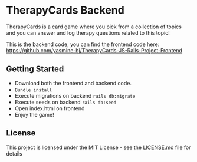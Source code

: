 # TherapyCards Backend

TherapyCards is a card game where you pick from a collection of topics and you can answer and log therapy questions related to this topic!

This is the backend code, you can find the frontend code here: https://github.com/yasmine-hj/TherapyCards-JS-Rails-Project-Frontend

## Getting Started

* Download both the frontend and backend code.
* ```Bundle install```
* Execute migrations on backend ```rails db:migrate```
* Execute seeds on backend ```rails db:seed```
* Open index.html on frontend
* Enjoy the game!

## License

This project is licensed under the MIT License - see the [LICENSE.md](LICENSE.md) file for details